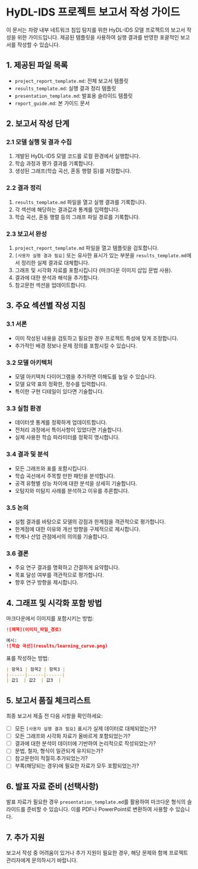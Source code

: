 # HyDL-IDS 프로젝트 보고서 작성 가이드

이 문서는 차량 내부 네트워크 침입 탐지를 위한 HyDL-IDS 모델 프로젝트의 보고서 작성을 위한 가이드입니다. 제공된 템플릿을 사용하여 실행 결과를 반영한 포괄적인 보고서를 작성할 수 있습니다.

## 1. 제공된 파일 목록

- `project_report_template.md`: 전체 보고서 템플릿
- `results_template.md`: 실행 결과 정리 템플릿
- `presentation_template.md`: 발표용 슬라이드 템플릿
- `report_guide.md`: 본 가이드 문서

## 2. 보고서 작성 단계

### 2.1 모델 실행 및 결과 수집

1. 개발된 HyDL-IDS 모델 코드를 로컬 환경에서 실행합니다.
2. 학습 과정과 평가 결과를 기록합니다.
3. 생성된 그래프(학습 곡선, 혼동 행렬 등)를 저장합니다.

### 2.2 결과 정리

1. `results_template.md` 파일을 열고 실행 결과를 기록합니다.
2. 각 섹션에 해당하는 결과값과 통계를 입력합니다.
3. 학습 곡선, 혼동 행렬 등의 그래프 파일 경로를 기록합니다.

### 2.3 보고서 완성

1. `project_report_template.md` 파일을 열고 템플릿을 검토합니다.
2. `[사용자 실행 결과 필요]` 또는 유사한 표시가 있는 부분을 `results_template.md`에서 정리한 실제 결과로 대체합니다.
3. 그래프 및 시각화 자료를 포함시킵니다 (마크다운 이미지 삽입 문법 사용).
4. 결과에 대한 분석과 해석을 추가합니다.
5. 참고문헌 섹션을 업데이트합니다.

## 3. 주요 섹션별 작성 지침

### 3.1 서론

- 이미 작성된 내용을 검토하고 필요한 경우 프로젝트 특성에 맞게 조정합니다.
- 추가적인 배경 정보나 문제 정의를 포함시킬 수 있습니다.

### 3.2 모델 아키텍처

- 모델 아키텍처 다이어그램을 추가하면 이해도를 높일 수 있습니다.
- 모델 요약 표의 정확한, 정수를 입력합니다.
- 특이한 구현 디테일이 있다면 기술합니다.

### 3.3 실험 환경

- 데이터셋 통계를 정확하게 업데이트합니다.
- 전처리 과정에서 특이사항이 있었다면 기술합니다.
- 실제 사용한 학습 파라미터를 정확히 명시합니다.

### 3.4 결과 및 분석

- 모든 그래프와 표를 포함시킵니다.
- 학습 곡선에서 주목할 만한 패턴을 분석합니다.
- 공격 유형별 성능 차이에 대한 분석을 상세히 기술합니다.
- 오탐지와 미탐지 사례를 분석하고 이유를 추론합니다.

### 3.5 논의

- 실험 결과를 바탕으로 모델의 강점과 한계점을 객관적으로 평가합니다.
- 한계점에 대한 이유와 개선 방향을 구체적으로 제시합니다.
- 학계나 산업 관점에서의 의의를 기술합니다.

### 3.6 결론

- 주요 연구 결과를 명확하고 간결하게 요약합니다.
- 목표 달성 여부를 객관적으로 평가합니다.
- 향후 연구 방향을 제시합니다.

## 4. 그래프 및 시각화 포함 방법

마크다운에서 이미지를 포함시키는 방법:

```markdown
![제목](이미지_파일_경로)

예시:
![학습 곡선](results/learning_curve.png)
```

표를 작성하는 방법:

```markdown
| 항목1 | 항목2 | 항목3 |
|------|------|------|
| 값1  | 값2  | 값3  |
```

## 5. 보고서 품질 체크리스트

최종 보고서 제출 전 다음 사항을 확인하세요:

- [ ] 모든 `[사용자 실행 결과 필요]` 표시가 실제 데이터로 대체되었는가?
- [ ] 모든 그래프와 시각화 자료가 올바르게 포함되었는가?
- [ ] 결과에 대한 분석이 데이터에 기반하여 논리적으로 작성되었는가?
- [ ] 문법, 철자, 형식이 일관되게 유지되는가?
- [ ] 참고문헌이 적절히.추가되었는가?
- [ ] 부록(해당되는 경우)에 필요한 자료가 모두 포함되었는가?

## 6. 발표 자료 준비 (선택사항)

발표 자료가 필요한 경우 `presentation_template.md`를 활용하여 마크다운 형식의 슬라이드를 준비할 수 있습니다. 이를 PDF나 PowerPoint로 변환하여 사용할 수 있습니다.

## 7. 추가 지원

보고서 작성 중 어려움이 있거나 추가 지원이 필요한 경우, 해당 문제와 함께 프로젝트 관리자에게 문의하시기 바랍니다.